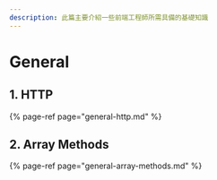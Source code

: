 ```yaml
---
description: 此篇主要介紹一些前端工程師所需具備的基礎知識
---
```


# General

## 1. HTTP

{% page-ref page="general-http.md" %}

## 2. Array Methods

{% page-ref page="general-array-methods.md" %}

